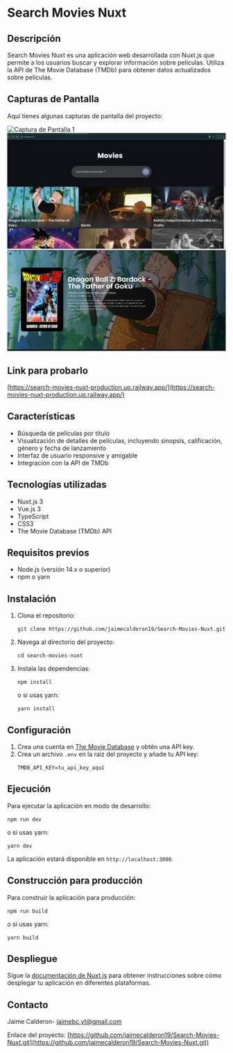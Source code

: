 # Search Movies Nuxt

## Descripción
Search Movies Nuxt es una aplicación web desarrollada con Nuxt.js que permite a los usuarios buscar y explorar información sobre películas. Utiliza la API de The Movie Database (TMDb) para obtener datos actualizados sobre películas.

## Capturas de Pantalla

Aquí tienes algunas capturas de pantalla del proyecto:

![Captura de Pantalla 1](public/readme_0.gif)
![Captura de Pantalla 2](public/readme_asset_1.png)
![Captura de Pantalla 2](public/readme_asset_2.png)

## Link para probarlo
[https://search-movies-nuxt-production.up.railway.app/](https://search-movies-nuxt-production.up.railway.app/)

## Características
- Búsqueda de películas por título
- Visualización de detalles de películas, incluyendo sinopsis, calificación, género y fecha de lanzamiento
- Interfaz de usuario responsive y amigable
- Integración con la API de TMDb

## Tecnologías utilizadas
- Nuxt.js 3
- Vue.js 3
- TypeScript
- CSS3
- The Movie Database (TMDb) API

## Requisitos previos
- Node.js (versión 14.x o superior)
- npm o yarn

## Instalación
1. Clona el repositorio:
   ```
   git clone https://github.com/jaimecalderon19/Search-Movies-Nuxt.git
   ```
2. Navega al directorio del proyecto:
   ```
   cd search-movies-nuxt
   ```
3. Instala las dependencias:
   ```
   npm install
   ```
   o si usas yarn:
   ```
   yarn install
   ```

## Configuración
1. Crea una cuenta en [The Movie Database](https://www.themoviedb.org/) y obtén una API key.
2. Crea un archivo `.env` en la raíz del proyecto y añade tu API key:
   ```
   TMDB_API_KEY=tu_api_key_aquí
   ```

## Ejecución
Para ejecutar la aplicación en modo de desarrollo:
```
npm run dev
```
o si usas yarn:
```
yarn dev
```

La aplicación estará disponible en `http://localhost:3000`.

## Construcción para producción
Para construir la aplicación para producción:
```
npm run build
```
o si usas yarn:
```
yarn build
```

## Despliegue
Sigue la [documentación de Nuxt.js](https://nuxt.com/docs/getting-started/deployment) para obtener instrucciones sobre cómo desplegar tu aplicación en diferentes plataformas.


## Contacto
Jaime Calderon- jaimebc.yt@gmail.com

Enlace del proyecto: [https://github.com/jaimecalderon19/Search-Movies-Nuxt.git](https://github.com/jaimecalderon19/Search-Movies-Nuxt.git)